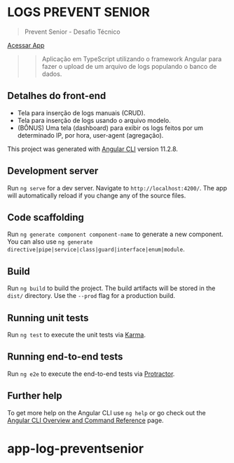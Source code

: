 
# LOGS PREVENT SENIOR

>Prevent Senior - Desafio Técnico

<a href="https://logs-app-preventsr.netlify.app">Acessar App<a/>

>>Aplicação em TypeScript utilizando o framework Angular para fazer o upload de um arquivo de logs populando o banco de dados.

## Detalhes do front-end

* Tela para inserção de logs manuais (CRUD).
* Tela para inserção de logs usando o arquivo modelo.
* (BÔNUS) Uma tela (dashboard) para exibir os logs feitos por um determinado IP, por hora, user-agent (agregação).

This project was generated with [Angular CLI](https://github.com/angular/angular-cli) version 11.2.8.

## Development server

Run `ng serve` for a dev server. Navigate to `http://localhost:4200/`. The app will automatically reload if you change any of the source files.

## Code scaffolding

Run `ng generate component component-name` to generate a new component. You can also use `ng generate directive|pipe|service|class|guard|interface|enum|module`.

## Build

Run `ng build` to build the project. The build artifacts will be stored in the `dist/` directory. Use the `--prod` flag for a production build.

## Running unit tests

Run `ng test` to execute the unit tests via [Karma](https://karma-runner.github.io).

## Running end-to-end tests

Run `ng e2e` to execute the end-to-end tests via [Protractor](http://www.protractortest.org/).

## Further help

To get more help on the Angular CLI use `ng help` or go check out the [Angular CLI Overview and Command Reference](https://angular.io/cli) page.
# app-log-preventsenior
